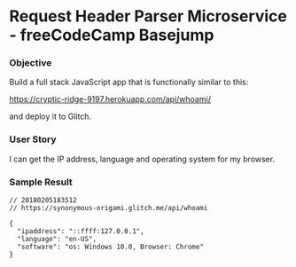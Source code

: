 # Request Header Parser Microservice - freeCodeCamp Basejump

### Objective
Build a full stack JavaScript app that is functionally similar to this: 

https://cryptic-ridge-9197.herokuapp.com/api/whoami/ 

and deploy it to Glitch.

### User Story
I can get the IP address, language and operating system for my browser.

### Sample Result
```
// 20180205183512
// https://synonymous-origami.glitch.me/api/whoami

{
  "ipaddress": "::ffff:127.0.0.1",
  "language": "en-US",
  "software": "os: Windows 10.0, Browser: Chrome"
}

```
